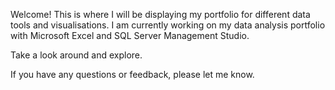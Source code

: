 Welcome! This is where I will be displaying my portfolio for different data tools and visualisations. 
I am currently working on my data analysis portfolio with Microsoft Excel and SQL Server Management Studio. 

Take a look around and explore. 

If you have any questions or feedback, please let me know. 
